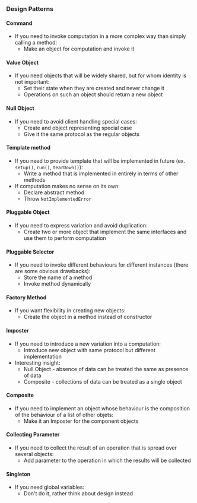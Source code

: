### Design Patterns
#### Command
- If you need to invoke computation in a more complex way than simply calling a method:
  - Make an object for computation and invoke it
#### Value Object
- If you need objects that will be widely shared, but for whom identity is not important:
  - Set their state when they are created and never change it
  - Operations on such an object should return a new object
#### Null Object
- If you need to avoid client handling special cases:
  - Create and object representing special case
  - Give it the same protocol as the regular objects
#### Template method
- If you need to provide template that will be implemented in future (ex. `setup()`, `run()`, `tearDown()`):
  - Write a method that is implemented in entirely in terms of other methods
- If computation makes no sense on its own:
  - Declare abstract method
  - Throw `NotImplementedError`
#### Pluggable Object
- If you need to express variation and avoid duplication:
  - Create two or more object that implement the same interfaces and use them to perform computation 
#### Pluggable Selector
- If you need to invoke different behaviours for different instances (there are some obvious drawbacks):
  - Store the name of a method
  - Invoke method dynamically
#### Factory Method
- If you want flexibility in creating new objects:
  - Create the object in a method instead of constructor
#### Imposter
- If you need to introduce a new variation into a computation:
  - Introduce new object with same protocol but different implementation
- Interesting insight:
  - Null Object - absence of data can be treated the same as presence of data
  - Composite - collections of data can be treated as a single object
#### Composite
- If you need to implement an object whose behaviour is the composition of the behaviour of a list of other objets:
  - Make it an Imposter for the component objects
#### Collecting Parameter
- If you need to collect the result of an operation that is spread over several objects:
  - Add parameter to the operation in which the results will be collected
#### Singleton
- If you need global variables:
  - Don't do it, rather think about design instead
